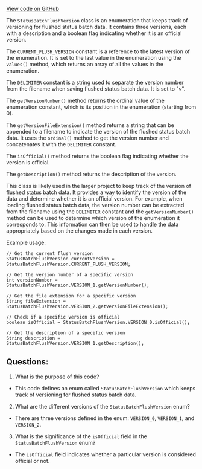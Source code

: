 [View code on GitHub](https://github.com/misbahsy/the-algorithm/src/java/com/twitter/search/earlybird/partition/StatusBatchFlushVersion.java)

The `StatusBatchFlushVersion` class is an enumeration that keeps track of versioning for flushed status batch data. It contains three versions, each with a description and a boolean flag indicating whether it is an official version. 

The `CURRENT_FLUSH_VERSION` constant is a reference to the latest version of the enumeration. It is set to the last value in the enumeration using the `values()` method, which returns an array of all the values in the enumeration. 

The `DELIMITER` constant is a string used to separate the version number from the filename when saving flushed status batch data. It is set to "_v_". 

The `getVersionNumber()` method returns the ordinal value of the enumeration constant, which is its position in the enumeration (starting from 0). 

The `getVersionFileExtension()` method returns a string that can be appended to a filename to indicate the version of the flushed status batch data. It uses the `ordinal()` method to get the version number and concatenates it with the `DELIMITER` constant. 

The `isOfficial()` method returns the boolean flag indicating whether the version is official. 

The `getDescription()` method returns the description of the version. 

This class is likely used in the larger project to keep track of the version of flushed status batch data. It provides a way to identify the version of the data and determine whether it is an official version. For example, when loading flushed status batch data, the version number can be extracted from the filename using the `DELIMITER` constant and the `getVersionNumber()` method can be used to determine which version of the enumeration it corresponds to. This information can then be used to handle the data appropriately based on the changes made in each version. 

Example usage:

```
// Get the current flush version
StatusBatchFlushVersion currentVersion = StatusBatchFlushVersion.CURRENT_FLUSH_VERSION;

// Get the version number of a specific version
int versionNumber = StatusBatchFlushVersion.VERSION_1.getVersionNumber();

// Get the file extension for a specific version
String fileExtension = StatusBatchFlushVersion.VERSION_2.getVersionFileExtension();

// Check if a specific version is official
boolean isOfficial = StatusBatchFlushVersion.VERSION_0.isOfficial();

// Get the description of a specific version
String description = StatusBatchFlushVersion.VERSION_1.getDescription();
```
## Questions: 
 1. What is the purpose of this code?
- This code defines an enum called `StatusBatchFlushVersion` which keeps track of versioning for flushed status batch data.

2. What are the different versions of the `StatusBatchFlushVersion` enum?
- There are three versions defined in the enum: `VERSION_0`, `VERSION_1`, and `VERSION_2`.

3. What is the significance of the `isOfficial` field in the `StatusBatchFlushVersion` enum?
- The `isOfficial` field indicates whether a particular version is considered official or not.